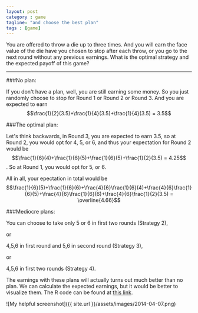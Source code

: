 ```yaml
---
layout: post
category : game
tagline: "and choose the best plan"
tags : [game]
---
```


You are offered to throw a die up to three times. And you will earn the face value of the die have you chosen to stop after each throw, or you go to the next round without any previous earnings. What is the optimal strategy and the expected payoff of this game?

<!--more-->
--------

###No plan:

If you don't have a plan, well, you are still earning some money. So you just randomly choose to stop for Round 1 or Round 2 or Round 3. And you are expected to earn
$$\frac{1}{2}(3.5)+\frac{1}{4}(3.5)+\frac{1}{4}(3.5) = 3.5$$


###The optimal plan:

Let's think backwards, in Round 3, you are expected to earn 3.5, so at Round 2, you would opt for 4, 5, or 6, and thus your expectation for Round 2 would be 
$$\frac{1}{6}(4)+\frac{1}{6}(5)+\frac{1}{6}(5)+\frac{1}{2}(3.5) = 4.25$$. So at Round 1, you would opt for 5, or 6. 

All in all, your epectation in total would be $$\frac{1}{6}(5)+\frac{1}{6}(6)+\frac{4}{6}\frac{1}{6}(4)+\frac{4}{6}\frac{1}{6}(5)+\frac{4}{6}\frac{1}{6}(6)+\frac{4}{6}\frac{1}{2}(3.5) = \overline{4.66}$$

###Mediocre plans:

You can choose to take only 5 or 6 in first two rounds (Strategy 2), 

or

4,5,6 in first round and 5,6 in second round (Strategy 3),

or 

4,5,6 in first two rounds (Strategy 4).

The earnings with these plans will actually turns out much better than no plan. We can calculate the expected earnings, but it would be better to visualize them.
The R code can be found at [this link](https://github.com/TongZZZ/TongZZZ.github.io/blob/master/assets/rcode/2014_04_07.r).

![My helpful screenshot]({{ site.url }}/assets/images/2014-04-07.png)

